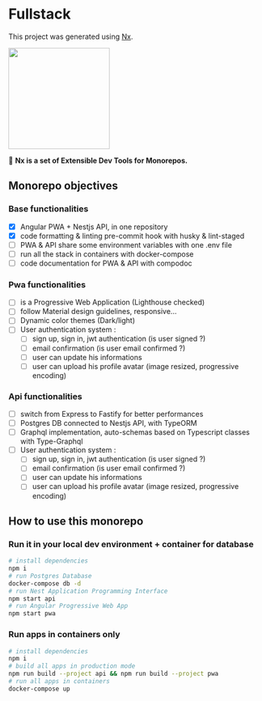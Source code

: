 # Fullstack

This project was generated using [Nx](https://nx.dev).

<p><img src="https://raw.githubusercontent.com/nrwl/nx/master/nx-logo.png" width="200"></p>

🔎 **Nx is a set of Extensible Dev Tools for Monorepos.**

## Monorepo objectives

### Base functionalities

- [x] Angular PWA + Nestjs API, in one repository
- [x] code formatting & linting pre-commit hook with husky & lint-staged
- [ ] PWA & API share some environment variables with one .env file
- [ ] run all the stack in containers with docker-compose
- [ ] code documentation for PWA & API with compodoc

### Pwa functionalities

- [ ] is a Progressive Web Application (Lighthouse checked)
- [ ] follow Material design guidelines, responsive...
- [ ] Dynamic color themes (Dark/light)
- [ ] User authentication system :
  - [ ] sign up, sign in, jwt authentication (is user signed ?)
  - [ ] email confirmation (is user email confirmed ?)
  - [ ] user can update his informations
  - [ ] user can upload his profile avatar (image resized, progressive encoding)

### Api functionalities

- [ ] switch from Express to Fastify for better performances
- [ ] Postgres DB connected to Nestjs API, with TypeORM
- [ ] Graphql implementation, auto-schemas based on Typescript classes with Type-Graphql
- [ ] User authentication system :
  - [ ] sign up, sign in, jwt authentication (is user signed ?)
  - [ ] email confirmation (is user email confirmed ?)
  - [ ] user can update his informations
  - [ ] user can upload his profile avatar (image resized, progressive encoding)

## How to use this monorepo

### Run it in your local dev environment + container for database

```bash
# install dependencies
npm i
# run Postgres Database
docker-compose db -d
# run Nest Application Programming Interface
npm start api
# run Angular Progressive Web App
npm start pwa
```

### Run apps in containers only

```bash
# install dependencies
npm i
# build all apps in production mode
npm run build --project api && npm run build --project pwa
# run all apps in containers
docker-compose up
```
